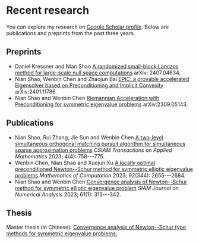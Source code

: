 # Recent research

You can explore my research on [Google Scholar profile](https://scholar.google.com/citations?user=bnYu99YAAAAJ&hl=zh-CN). Below are publications and preprints from the past three years.

## Preprints
+ Daniel Kressner and Nian Shao [A randomized small-block Lanczos method for large-scale null space computations](https://arxiv.org/abs/2407.04634) arXiv: 2407.04634.
+ Nian Shao, Wenbin Chen and Zhaojun Bai [EPIC: a provable accelerated Eigensolver based on Preconditioning and Implicit Convexity](https://arxiv.org/abs/2401.11786) arXiv:2401.11786.
+ Nian Shao and Wenbin Chen [Riemannian Acceleration with Preconditioning for symmetric eigenvalue problems](https://arxiv.org/abs/2309.05143) arXiv:2309.05143. 

## Publications
+ Nian Shao, Rui Zhang, Jie Sun and Wenbin Chen [A two-level simultaneous orthogonal matching pursuit algorithm for simultaneous sparse approximation problems](https://doi.org/10.4208/csiam-am.SO-2022-0050) _CSIAM Transactions on Applied Mathematics_ 2023; 4(4): 758---775.
+ Wenbin Chen, Nian Shao and Xuejun Xu [A locally optimal preconditioned Newton--Schur method for symmetric elliptic eigenvalue problems](https://doi.org/10.1090/mcom/3860) _Mathematics of Computation_ 2023; 92(344): 2655---2684.
+ Nian Shao and Wenbin Chen [Convergence analysis of Newton--Schur method for symmetric elliptic eigenvalue problem](https://doi.org/10.1137/21M1448847) _SIAM Journal on Numerical Analysis_ 2023; 61(1): 315---342.

## Thesis 

Master thesis (in Chinese): [Convergence analysis of Newton--Schur type methods for symmetric eigenvalue problems.](https://thesis.fudan.edu.cn/) 

